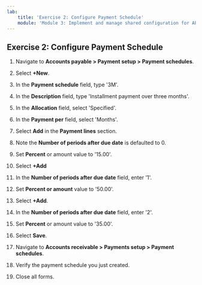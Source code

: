 ```yaml
---
lab:
    title: 'Exercise 2: Configure Payment Schedule'
    module: 'Module 3: Implement and manage shared configuration for AP and AR'
---
```



## Exercise 2: Configure Payment Schedule

1. Navigate to **Accounts payable &gt; Payment setup &gt; Payment schedules**.

2. Select **+New**.

3. In the **Payment schedule** field, type '3M'.

4. In the **Description** field, type 'Installment payment over three months'.

5. In the **Allocation** field, select 'Specified'.

6. In the **Payment per** field, select 'Months'.

7. Select **Add** in the **Payment lines** section.

8. Note the **Number of periods after due date** is defaulted to 0.

9. Set **Percent** or amount value to '15.00'.

10. Select **+Add**

11. In the **Number of periods after due date** field, enter '1'.

12. Set **Percent or amount** value to '50.00'.

13. Select **+Add**.

14. In the **Number of periods after due date** field, enter '2'.

15. Set **Percent** or amount value to '35.00'.

16. Select **Save**.

17. Navigate to **Accounts receivable &gt; Payments setup &gt; Payment schedules**.

18. Verify the payment schedule you just created.

19. Close all forms.

 
